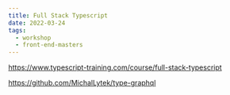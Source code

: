 ```yaml
---
title: Full Stack Typescript
date: 2022-03-24
tags:
  - workshop
  - front-end-masters
---
```


<https://www.typescript-training.com/course/full-stack-typescript>

<https://github.com/MichalLytek/type-graphql>
